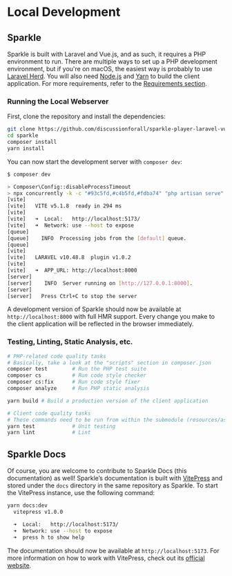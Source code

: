 # Local Development

## Sparkle

Sparkle is built with Laravel and Vue.js, and as such, it requires a PHP environment to run.
There are multiple ways to set up a PHP development environment, but if you're on macOS,
the easiest way is probably to use [Laravel Herd](https://herd.laravel.com/).
You will also need [Node.js](https://nodejs.org/) and [Yarn](https://yarnpkg.com/) to build the client application.
For more requirements, refer to the [Requirements section](./guide/getting-started#requirements).

### Running the Local Webserver

First, clone the repository and install the dependencies:

```bash
git clone https://github.com/discussionforall/sparkle-player-laravel-vue/sparkle.git
cd sparkle
composer install
yarn install
```

You can now start the development server with `composer dev`:

```bash
$ composer dev

> Composer\Config::disableProcessTimeout
> npx concurrently -k -c "#93c5fd,#c4b5fd,#fdba74" "php artisan serve" "php artisan queue:listen --tries=1" "vite" --names=server,queue,vite --restart-tries=3
[vite]
[vite]   VITE v5.1.8  ready in 294 ms
[vite]
[vite]   ➜  Local:   http://localhost:5173/
[vite]   ➜  Network: use --host to expose
[queue]
[queue]    INFO  Processing jobs from the [default] queue.
[queue]
[vite]
[vite]   LARAVEL v10.48.8  plugin v1.0.2
[vite]
[vite]   ➜  APP_URL: http://localhost:8000
[server]
[server]    INFO  Server running on [http://127.0.0.1:8000].
[server]
[server]   Press Ctrl+C to stop the server
```

A development version of Sparkle should now be available at `http://localhost:8000` with full HMR support.
Every change you make to the client application will be reflected in the browser immediately.

### Testing, Linting, Static Analysis, etc.

```bash
# PHP-related code quality tasks
# Basically, take a look at the "scripts" section in composer.json
composer test        # Run the PHP test suite
composer cs          # Run code style checker
composer cs:fix      # Run code style fixer
composer analyze     # Run PHP static analysis

yarn build # Build a production version of the client application

# Client code quality tasks
# These commands need to be run from within the submodule (resources/assets)
yarn test            # Unit testing
yarn lint            # Lint
```

## Sparkle Docs

Of course, you are welcome to contribute to Sparkle Docs (this documentation) as well!
Sparkle’s documentation is built with [VitePress](https://vitepress.dev/) and stored under the `docs` directory in the same repository as Sparkle.
To start the VitePress instance, use the following command:

```bash
yarn docs:dev
  vitepress v1.0.0

  ➜  Local:   http://localhost:5173/
  ➜  Network: use --host to expose
  ➜  press h to show help
```

The documentation should now be available at `http://localhost:5173`.
For more information on how to work with VitePress, check out its [official website](https://vitepress.dev/).

